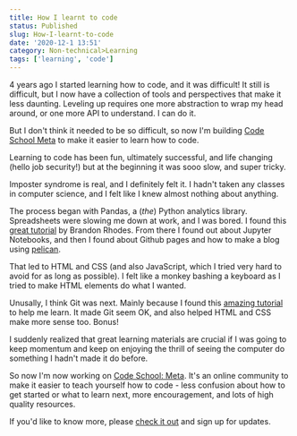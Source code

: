 ```yaml
---
title: How I learnt to code
status: Published
slug: How-I-learnt-to-code
date: '2020-12-1 13:51'
category: Non-technical>Learning
tags: ['learning', 'code']
---
```


4 years ago I started learning how to code, and it was difficult! It still is
difficult, but I now have a collection of tools and perspectives that make it
less daunting. Leveling up requires one more abstraction
to wrap my head around, or one more API to understand. I can do it.

But I don't think it needed to be so difficult, so now I'm building [Code
School Meta](https://codeschoolmeta.com) to make it easier to learn how to
code.

Learning to code has been fun, ultimately successful, and life changing (hello
job security!) but at the beginning it was sooo slow, and super tricky.

Imposter syndrome is real, and I definitely felt it. I hadn't taken any classes
in computer science, and I felt like I knew almost nothing about anything.

The process began with Pandas, a (_the_) Python analytics library. Spreadsheets
were slowing me down at work, and I was bored. I found this [great
tutorial](https://youtu.be/5JnMutdy6Fw) by Brandon Rhodes. From there I found
out about Jupyter Notebooks, and then I found about Github pages and how to
make a blog using [pelican](https://blog.getpelican.com/).

That led to HTML and CSS (and also JavaScript, which I tried very hard to avoid
for as long as possible). I felt like a monkey bashing a keyboard as I tried to
make HTML elements do what I wanted.

Unusally, I think Git was next. Mainly because I found this [amazing
tutorial](git) to help me learn. It made Git seem OK,
and also helped HTML and CSS make more sense too. Bonus!

I suddenly realized that great learning materials are crucial if I was going to
keep momentum and keep on enjoying the thrill of seeing the computer do
something I hadn't made it do before.

So now I'm now working on [Code School: Meta](https://codeschoolmeta.com). It's
an online community to make it easier to teach yourself how to code - less
confusion about how to get started or what to learn next, more encouragement,
and lots of high quality resources.

If you'd like to know more, please [check it out](https://codeschoolmeta.com)
and sign up for updates.
